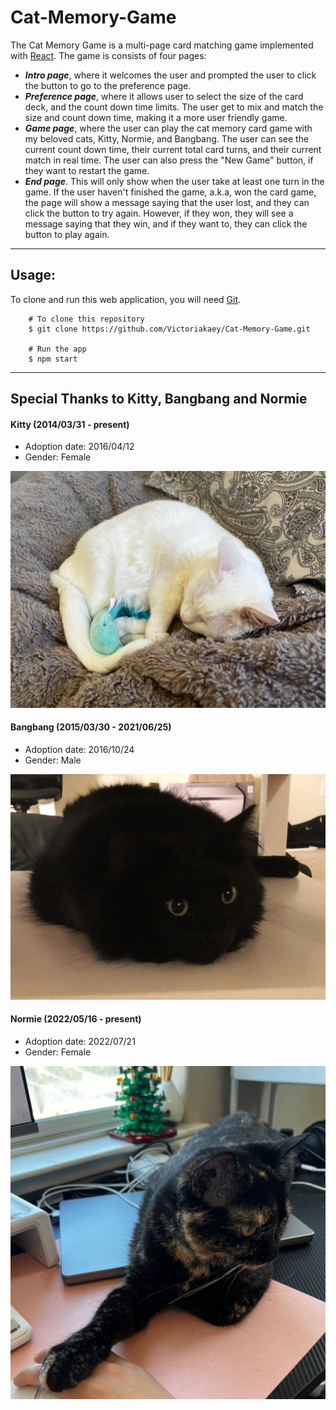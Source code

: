 # Cat-Memory-Game

The Cat Memory Game is a multi-page card matching game implemented with [React](https://react.dev/). The game is consists of four pages:

- _**Intro page**_, where it welcomes the user and prompted the user to click the button to go to the preference page.
- _**Preference page**_, where it allows user to select the size of the card deck, and the count down time limits. The user get to mix and match the size and count down time, making it a more user friendly game.
- _**Game page**_, where the user can play the cat memory card game with my beloved cats, Kitty, Normie, and Bangbang. The user can see the current count down time, their current total card turns, and their current match in real time. The user can also press the "New Game" button, if they want to restart the game.
- _**End page**_. This will only show when the user take at least one turn in the game. If the user haven't finished the game, a.k.a, won the card game, the page will show a message saying that the user lost, and they can click the button to try again. However, if they won, they will see a message saying that they win, and if they want to, they can click the button to play again.

---

## Usage:

To clone and run this web application, you will need [Git](https://git-scm.com/).

```
    # To clone this repository
    $ git clone https://github.com/Victoriakaey/Cat-Memory-Game.git

    # Run the app
    $ npm start
```

---

## Special Thanks to Kitty, Bangbang and Normie

#### Kitty (2014/03/31 - present)

- Adoption date: 2016/04/12
- Gender: Female
    <!-- - Description: A sweet, smart, friendly and energetic cat, love the color blue and chicken. She will randomly twist her body, act crazy and run around the room. -->

![Alt text](src/readmeImage/kitty.jpg)

#### Bangbang (2015/03/30 - 2021/06/25)

- Adoption date: 2016/10/24
- Gender: Male

![Alt text](src/readmeImage/bangbang.png)

#### Normie (2022/05/16 - present)

- Adoption date: 2022/07/21
- Gender: Female

![Alt text](src/readmeImage/normie.jpg)
